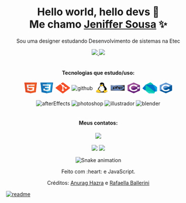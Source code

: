 

<!--
**JenifferSP/JenifferSP** is a ✨ _special_ ✨ repository because its `README.md` (this file) appears on your GitHub profile.

Here are some ideas to get you started:

- 🔭 I’m currently working on ...
- 🌱 I’m currently learning ...
- 👯 I’m looking to collaborate on ...
- 🤔 I’m looking for help with ...
- 💬 Ask me about ...
- 📫 How to reach me: ...
- 😄 Pronouns: ...
- ⚡ Fun fact: ...
-->



<div>
  <h1 align="center">Hello world, hello devs 👋 <br/> Me chamo <a href="https://www.linkedin.com/in/jeniffer-sousa-748aaa1b0/">Jeniffer Sousa</a> ✨</h1>
  <p align="center"> Sou uma designer estudando Desenvolvimento de sistemas na Etec</p>
</div>
 



<div align="center">
  <a href="https://github.com/JenifferSP">
    <img height="150em" src="https://github-readme-stats.vercel.app/api?username=JenifferSP&count_private=true&include_all_commits=true&show_icons=true&theme=dracula&hide_border=false&show_owner=true"/>
    <img height="150em" src="https://github-readme-stats.vercel.app/api/top-langs/?username=JenifferSP&theme=dracula&hide_border=false&&layout=compact"/>
  </a>
</div>

<div align="center" valign="top"><br>

<h4 aling="center">Tecnologias que estudo/uso: </h4>
  <img align="center" alt="HTML" height="30" width="40" src="https://raw.githubusercontent.com/devicons/devicon/master/icons/html5/html5-original.svg">
  <img align="center" alt="CSS" height="30" width="40" src="https://raw.githubusercontent.com/devicons/devicon/master/icons/css3/css3-original.svg">
  <img align="center" alt="git" height="30" width="40" src="https://raw.githubusercontent.com/devicons/devicon/master/icons/git/git-original.svg">
  <img align="center" alt="github" height="30" width="40"  src="https://cdn.jsdelivr.net/gh/devicons/devicon/icons/github/github-original.svg" />
  <img align="center" alt="linux" height="30" width="40" src="https://raw.githubusercontent.com/devicons/devicon/master/icons/linux/linux-original.svg">
   <img align="center" alt="php" height="30" width="40" src="https://raw.githubusercontent.com/devicons/devicon/master/icons/php/php-original.svg">
  <img align="center" alt="C#" height="30" width="40" src="https://raw.githubusercontent.com/devicons/devicon/master/icons/csharp/csharp-original.svg">
   <img align="center" alt="dart" height="30" width="40" src="https://raw.githubusercontent.com/devicons/devicon/master/icons/dart/dart-original.svg">
   <img align="center" alt="dart" height="30" width="40" src="https://raw.githubusercontent.com/devicons/devicon/master/icons/c/c-original.svg"><br/><br/>
  
  
  <!--desing-->
  <img align="center" alt="afterEffects" height="30" width="40" src="https://cdn.jsdelivr.net/gh/devicons/devicon/icons/aftereffects/aftereffects-original.svg" />
  <img align="center" alt="photoshop" height="30" width="40" src="https://cdn.jsdelivr.net/gh/devicons/devicon/icons/photoshop/photoshop-plain.svg" />
  <img align="center" alt="illustrador" height="30" width="40" src="https://cdn.jsdelivr.net/gh/devicons/devicon/icons/illustrator/illustrator-plain.svg" />
  <img align="center" alt="blender" height="30" width="40" src="https://cdn.jsdelivr.net/gh/devicons/devicon/icons/blender/blender-original.svg" />
 

</div><br>

<div align="center">

  <h4 aling="center">Meus contatos: </h4>
  
  <a href="https://www.instagram.com/jenifferpsousa/" target="_blank"><img src="https://img.shields.io/badge/-Instagram-%23E4405F?style=for-the-badge&logo=instagram&logoColor=white" target="_blank"></a>

  <a href="https://www.linkedin.com/in/jeniffer-sousa-748aaa1b0/" target="_blank"><img src="https://img.shields.io/badge/-LinkedIn-%230077B5?style=for-the-badge&logo=linkedin&logoColor=white" target="_blank"></a> 
  <a href="mailto:jenifferpsousa@gmail.com"><img src="https://img.shields.io/badge/-Gmail-%23333?style=for-the-badge&logo=gmail&logoColor=white" target="_blank"></a>
</div>

<div align="center">
  
  ![Snake animation](https://github.com/JenifferSP/JenifferSP/blob/output/github-contribution-grid-snake.svg)
  
</div>

<div align="center">
  <p>Feito com :heart: e JavaScript.</p>
  <p>Créditos: <a href="https://github.com/anuraghazra/github-readme-stats">Anurag Hazra</a> e <a href="https://github.com/rafaballerini">Rafaella Ballerini</a></p>
</div>

 
[![readme](https://github-readme-stats.vercel.app/api/pin/?username=JenifferSP&repo=JenifferSP&theme=react)](https://github.com/JenifferSP/JenifferSP)
